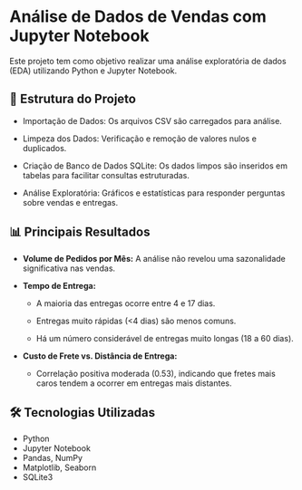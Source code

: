 # Análise de Dados de Vendas com Jupyter Notebook

Este projeto tem como objetivo realizar uma análise exploratória de dados (EDA) utilizando Python e Jupyter Notebook.

## 📁 Estrutura do Projeto

- Importação de Dados: Os arquivos CSV são carregados para análise.

- Limpeza dos Dados: Verificação e remoção de valores nulos e duplicados.

- Criação de Banco de Dados SQLite: Os dados limpos são inseridos em tabelas para facilitar consultas estruturadas.

- Análise Exploratória: Gráficos e estatísticas para responder perguntas sobre vendas e entregas.

## 📊 Principais Resultados

- **Volume de Pedidos por Mês:** A análise não revelou uma sazonalidade significativa nas vendas.

- **Tempo de Entrega:**

    - A maioria das entregas ocorre entre 4 e 17 dias.

    - Entregas muito rápidas (<4 dias) são menos comuns.

    - Há um número considerável de entregas muito longas (18 a 60 dias).

- **Custo de Frete vs. Distância de Entrega:**

    - Correlação positiva moderada (0.53), indicando que fretes mais caros tendem a ocorrer em entregas mais distantes.


## 🛠️ Tecnologias Utilizadas
- Python
- Jupyter Notebook
- Pandas, NumPy
- Matplotlib, Seaborn
- SQLite3
